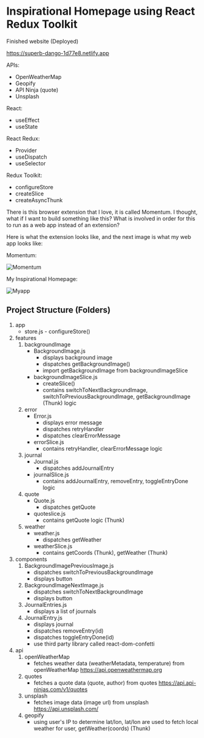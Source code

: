 # Inspirational Homepage using React Redux Toolkit

Finished website (Deployed)

https://superb-dango-1d77e8.netlify.app

APIs: 
- OpenWeatherMap
- Geopify
- API Ninja (quote)
- Unsplash

React:
- useEffect
- useState


React Redux:
- Provider
- useDispatch
- useSelector


Redux Toolkit:
- configureStore
- createSlice
- createAsyncThunk


There is this browser extension that I love, it is called Momentum. I thought, what if I want to build something like this? What is involved in order for this to run as a web app instead of an extension?

Here is what the extension looks like, and the next image is what my web app looks like:

Momentum:

![Momentum](https://github.com/jogit82/inspirational-homepage-react-reduxtoolkit/blob/main/Screenshot%202023-05-23%20at%2011.38.34%20PM.png?raw=true)

My Inspirational Homepage:

![Myapp](https://github.com/jogit82/inspirational-homepage-react-reduxtoolkit/blob/main/Daily-planner-demo.gif?raw=true)

## Project Structure (Folders)

1. app
   - store.js - configureStore()
2. features
   1. backgroundImage
      - BackgroundImage.js
        - displays background image
        - dispatches getBackgroundImage()
        - import getBackgroundImage from backgroundImageSlice
      - backgroundImageSlice.js
        - createSlice()
        - contains switchToNextBackgroundImage, switchToPreviousBackgroundImage, getBackgroundImage (Thunk) logic
   2. error
      - Error.js
        - displays error message
        - dispatches retryHandler
        - dispatches clearErrorMessage
      - errorSlice.js
        - contains retryHandler, clearErrorMessage logic
   3. journal
      - Journal.js
        - dispatches addJournalEntry
      - journalSlice.js
        - contains addJournalEntry, removeEntry, toggleEntryDone logic
   4. quote
      - Quote.js
        - dispatches getQuote
      - quoteslice.js
        - contains getQuote logic (Thunk)
   5. weather
      - weather.js
        - dispatches getWeather
      - weatherSlice.js
        - contains getCoords (Thunk), getWeather (Thunk)
3. components
   1. BackgroundImagePreviousImage.js
      - dispatches switchToPreviousBackgroundImage
      - displays button
   2. BackgroundImageNextImage.js
      - dispatches switchToNextBackgroundImage
      - displays button
   3. JournalEntries.js
      - displays a list of journals
   4. JournalEntry.js
      - displays journal
      - dispatches removeEntry(id)
      - dispatches toggleEntryDone(id)
      - use third party library called react-dom-confetti
4. api
   1. openWeatherMap
      - fetches weather data (weatherMetadata, temperature) from openWeatherMap https://api.openweathermap.org
   2. quotes
      - fetches a quote data (quote, author) from quotes https://api.api-ninjas.com/v1/quotes
   3. unsplash
      - fetches image data (image url) from unsplash https://api.unsplash.com/
   4. geopify
      - using user's IP to determine lat/lon, lat/lon are used to fetch local weather for user, getWeather(coords) (Thunk)
